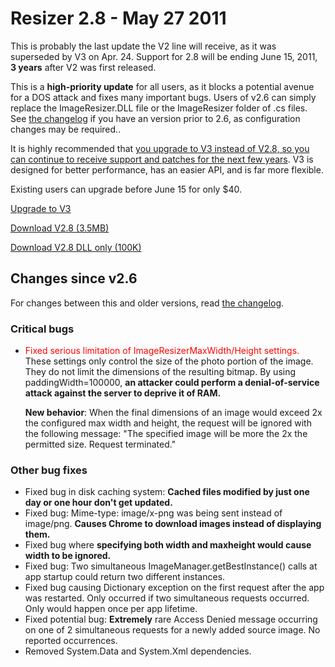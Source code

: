 # Resizer 2.8 - May 27 2011

This is probably the last update the V2 line will receive, as it was superseded by V3 on Apr. 24. Support for 2.8 will be ending June 15, 2011, **3 years** after V2 was first released.

This is a **high-priority update** for all users, as it blocks a potential avenue for a DOS attack and fixes many important bugs. Users of v2.6 can simply replace the ImageResizer.DLL file or the ImageResizer folder of .cs files. See [the changelog](/docs/v2/changelog) if you have an version prior to 2.6, as configuration changes may be required..


It is highly recommended that [you upgrade to V3 instead of V2.8, so you can continue to receive support and patches for the next few years](/docs/2to3/). V3 is designed for better performance, has an easier API, and is far more flexible. 

Existing users can upgrade before June 15 for only $40. 

<a href="/docs/2to3/" class="awesome green">Upgrade to V3</a>

<a href="http://downloads.imageresizing.net/ImageResizer2.8-full-may-27-2011.zip" class="awesome black">Download V2.8 (3.5MB)</a>

<a href="http://downloads.imageresizing.net/ImageResizer2.8-core-may-27-2011.zip" class="awesome black">Download V2.8 DLL only (100K)</a>


## Changes since v2.6

For changes between this and older versions,  read [the changelog](/docs/v2/changelog).

### Critical bugs

* <span style="color:red;">Fixed serious limitation of ImageResizerMaxWidth/Height settings.</span>  
  These settings only control the size of the photo portion of the image. They do not limit the dimensions of the resulting bitmap. By using paddingWidth=100000, **an attacker could perform a denial-of-service attack against the server to deprive it of RAM.**
  
  **New behavior**: When the final dimensions of an image would exceed 2x the configured max width and height, the request will be ignored with the following message: "The specified image will be more the 2x the permitted size. Request terminated."


### Other bug fixes

* Fixed bug in disk caching system: **Cached files modified by just one day or one hour don't get updated.**
* Fixed bug: Mime-type: image/x-png was being sent instead of image/png. **Causes Chrome to download images instead of displaying them.**
* Fixed bug where **specifying both width and maxheight would cause width to be ignored.**
* Fixed bug: Two simultaneous ImageManager.getBestInstance() calls at app startup could return two different instances.
* Fixed bug causing Dictionary exception on the first request after the app was restarted. Only occurred if two simultaneous requests occurred. Only would happen once per app lifetime. 
* Fixed potential bug: **Extremely** rare Access Denied message occurring on one of 2 simultaneous requests for a newly added source image. No reported occurrences.
* Removed System.Data and System.Xml dependencies.